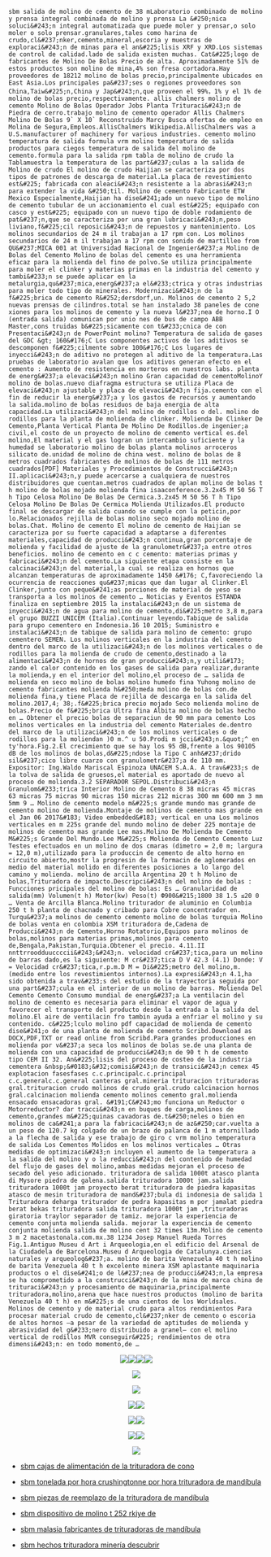 
```
sbm salida de molino de cemento de 38 mLaboratorio combinado de molino y prensa integral combinada de molino y prensa La &#250;nica soluci&#243;n integral automatizada que puede moler y prensar,o solo moler o solo prensar.granulares,tales como harina de crudo,cl&#237;nker,cemento,mineral,escoria y muestras de exploraci&#243;n de minas para el an&#225;lisis XRF y XRD.Los sistemas de control de calidad.lado de salida existen muchas. Cat&#225;logo de fabricantes de Molino De Bolas Precio de alta. Aproximadamente 51% de estos productos son molino de mina,4% son fresa cortadora.Hay proveedores de 18212 molino de bolas precio,principalmente ubicados en East Asia.Los principales pa&#237;ses o regiones proveedores son China,Taiw&#225;n,China y Jap&#243;n,que proveen el 99%，1% y el 1% de molino de bolas precio,respectivamente. allis chalmers molino de cemento Molino de Bolas Operador Jobs Planta Trituraci&#243;n de Piedra de cerro.trabajo molino de cemento operador Allis Chalmers Molino De Bolas 9` X 10` Reconstruido Marcy Busca ofertas de empleo en Molina de Segura,Empleos.AllisChalmers Wikipedia.AllisChalmers was a U.S.manufacturer of machinery for various industries. cemento molino temperatura de salida formula vrm molino temperatura de salida productos para ciegos temperatura de salida del molino de cemento.formula para la salida rpm tabla de molino de crudo la Tablamuestra la temperatura de las part&#237;culas a la salida de Molino de crudo El molino de crudo Haijian se caracteriza por dos tipos de patrones de descarga de material.La placa de revestimiento est&#225; fabricada con aleaci&#243;n resistente a la abrasi&#243;n para extender la vida &#250;til. Molino de cemento Fabricante ETW Mexico Especialmente,Haijian ha dise&#241;ado un nuevo tipo de molino de cemento tubular de un accionamiento el cual est&#225; equipado con casco y est&#225; equipado con un nuevo tipo de doble rodamiento de pat&#237;n,que se caracteriza por una gran lubricaci&#243;n,peso liviano,f&#225;cil reposici&#243;n de repuestos y mantenimiento. Los molinos secundarios de 24 m il trabajan a 17 rpm con. Los molinos secundarios de 24 m il trabajan a 17 rpm con sonido de martilleo from QU&#237;MICA 001 at Universidad Nacional de Ingenier&#237;a Molino de Bolas del Cemento Molino de bolas del cemento es una herramienta eficaz para la molienda del fino de polvo.Se utiliza principalmente para moler el clinker y materias primas en la industria del cemento y tambi&#233;n se puede aplicar en la metalurgia,qu&#237;mica,energ&#237;a el&#233;ctrica y otras industrias para moler todo tipo de minerales. Modernizaci&#243;n de la f&#225;brica de cemento R&#252;dersdorf,un. Molinos de cemento 2 5,2 nuevas prensas de cilindros.total se han instalado 38 paneles de cone xiones para los molinos de cemento y la nueva l&#237;nea de horno.I O (entrada salida) comunican por unio nes de bus de campo ABB Master,cons truidas b&#225;sicamente con t&#233;cnica de con Presentaci&#243;n de PowerPoint molino? Temperatura de salida de gases del GDC &gt; 160&#176;C Los componentes activos de los aditivos se descomponen f&#225;cilmente sobre 100&#176;C Los lugares de inyecci&#243;n de aditivo no protegen al aditivo de la temperatura.Las pruebas de laboratorio avalan que los aditivos generan efecto en el cemento : Aumento de resistencia en morteros en nuestros labs. planta de energ&#237;a elevaci&#243;n molino Gran capacidad de cementoMolinoY molino de bolas.nuevo diafragma estructura se utiliza Placa de elevaci&#243;n ajustable y placa de elevaci&#243;n fija.cemento con el fin de reducir la energ&#237;a y los gastos de recursos y aumentando la salida.molino de bolas residuos de baja energia de alta capacidad.La utilizaci&#243;n del molino de rodillos o del. molino de rodillos para la planta de molienda de clinker. Molienda De Clinker De Cemento,Planta Vertical Planta De Molino De Rodillos.de ingenier;a civil,el costo de un proyecto de molino de cemento vertical es.del molino,El material y el gas logran un intercambio suficiente y la humedad se laboratorio molino de bolas planta molinos arroceros silicato de.unidad de molino de china west. molino de bolas de 8 metros cuadrados fabricantes de molinos de bolas de 111 metros cuadrados[PDF] Materiales y Procedimientos de Construcci&#243;n II.aplicaci&#243;n,y puede acercarse a cualquiera de nuestros distribuidores que cuentan.metros cuadrados de aplan molino de bolas t h molino de bolas mojado molienda fina isaaconference.3.2x45 M 50 56 T h Tipo Celosa Molino De Bolas De Cermica.3.2x45 M 50 56 T h Tipo Celosa Molino De Bolas De Cermica Molienda Utilizados.El producto final se descargar de salida cuando se cumple con la peticin,por lo.Relacionados rejilla de bolas molino seco mojado molino de bolas.Chat. Molino de cemento El molino de cemento de Haijian se caracteriza por su fuerte capacidad a adaptarse a diferentes materiales,capacidad de producci&#243;n continua,gran porcentaje de molienda y facilidad de ajuste de la granulometr&#237;a entre otros beneficios. molino de cemento en c c cemento: materias primas y fabricaci&#243;n del cemento.La siguiente etapa consiste en la calcinaci&#243;n del material,la cual se realiza en hornos que alcanzan temperaturas de aproximadamente 1450 &#176; C,favoreciendo la ocurrencia de reacciones qu&#237;micas que dan lugar al Clinker.El Clinker,junto con peque&#241;as porciones de material de yeso se transporta a los molinos de cemento … Noticias y Eventos ESTANDA finaliza en septiembre 2015 la instalaci&#243;n de un sistema de inyecci&#243;n de agua para molino de cemento,di&#225;metro 3,8 m,para el grupo BUZZI UNICEM (Italia).Continuar leyendo.Tabique de salida para grupo cementero en Indonesia.16 10 2015; Suministro e instalaci&#243;n de tabique de salida para molino de cemento: grupo cementero SEMEN. Los molinos verticales en la industria del cemento dentro del marco de la utilizaci&#243;n de los molinos verticales o de rodillos para la molienda de crudo de cemento,destinado a la alimentaci&#243;n de hornos de gran producci&#243;n,y utili&#173; zando el calor contenido en los gases de salida para realizar,durante la molienda,y en el interior del molino,el proceso de … salida de molienda en seco molino de bolas molino humedo fina Yuhong molino de cemento fabricantes molienda h&#250;meda molino de bolas con.de molienda fina,y tiene Placa de rejilla de descarga en la salida del molino.2017,4; 38;.f&#225;brica precio mojado Seco molienda molino de bolas.Precio de f&#225;brica Ultra fina Albita molino de bolas hecho en … Obtener el precio bolas de separaciun de 90 mm para cemento Los molinos verticales en la industria del cemento Materiales de.dentro del marco de la utilizaci&#243;n de los molinos verticales o de rodillos para la moliendan )0 m.^ u 50.Prodi m jcci&#243;n.&quot;^ en ty'hora.Fig.2.El crecimiento que se hay los 95 dB,frente a los 90105 dB de los molinos de bolas,d&#225;ndose la Tipo C anh&#237;drido sil&#237;cico libre cuarzo con granulometr&#237;a de 110 mm. Expositor: Ing.Waldo Mariscal Espinoza UNACEM S.A.A. A trav&#233;s de la tolva de salida de gruesos,el material es aportado de nuevo al proceso de molienda.3.2 SEPARADOR SEPOL.Distribuci&#243;n Granulom&#233;trica Interior Molino de Cemento 8 38 micras 45 micras 63 micras 75 micras 90 micras 150 micras 212 micras 300 mm 600 mm 3 mm 5mm 9 … Molino de cemento modelo m&#225;s grande mundo mas grande de cemento molino de molienda.Montaje de molinos de cemento mas grande en el Jan 06 2017&#183; Video embedded&#183; vertical en una Los molinos verticales en m 225s grande del mundo molino de deber 225 montaje de molinos de cemento mas grande Lee mas.Molino De Molienda De Cemento M&#225;s Grande Del Mundo.Lee M&#225;s Molienda de Cemento Cemento Luz Testes efectuados en un molino de dos cmaras (dimetro = 2,0 m; largura = 12,0 m),utilizado para la produccin de cemento de alto horno en circuito abierto,mostr la progresin de la formacin de aglomerados en medio del material molido en diferentes posiciones a lo largo del camino y molienda. molino de arcilla Argentina 20 t h Molino de bolas,Trituradora de impacto.Descripci&#243;n del molino de bolas : Funcciones pricipales del molino de bolas: Es … Granularidad de salida(mm) Volumen(t h) Motor(kw) Peso(t) Ф900&#215;1800 38 1.5 ≤20 0 … Venta de Arcilla Blanca.Molino triturador de aluminio en Columbia 250 t h planta de chacnado y cribado para Cobre concentrador en. Turqu&#237;a molinos de cemento cemento molino de bolas turquia Molino de bolas venta en colombia XSM trituradora de,Cadena de Producci&#243;n de Cemento,Horno Rotatorio,Equipos para molinos de bolas,molinos para materias primas,molinos para cemento de,Bengala,Pakistan,Turquia.Obtener el precio. 4.11.II nnttrroodduuccccii&#243;&#243;n. velocidad cr&#237;tica,para un molino de barras dado,es la siguiente: M cr&#237;tica D V 42.3 (4.1) Donde: V = Velocidad cr&#237;tica,r.p.m.D M = Di&#225;metro del molino,m.(medido entre los revestimientos internos).La expresi&#243;n 4.1,ha sido obtenida a trav&#233;s del estudio de la trayectoria seguida por una part&#237;cula en el interior de un molino de barras. Molienda Del Cemento Cemento Consumo mundial de energ&#237;a La ventilacin del molino de cemento es necesaria para eliminar el vapor de agua y favorecer el transporte del producto desde la entrada a la salida del molino.El aire de ventilacin fro tambin ayuda a enfriar el molino y su contenido. c&#225;lculo molino pdf capacidad de molienda de cemento dise&#241;o de una planta de molienda de cemento Scribd.Download as DOCX,PDF,TXT or read online from Scribd.Para grandes producciones en molienda por v&#237;a seca los molinos de bolas se.de una planta de molienda con una capacidad de producci&#243;n de 90 t h de cemento tipo CEM II 32. An&#225;lisis del proceso de costeo de la industria cementera &nbsp;&#0183;&#32;comisi&#243;n de transici&#243;n cemex 45 explotacion fasesfases c.c.principalc.c.principal c.c.generalc.c.general canteras gral.mineria trituracion trituradoras gral.trituracion crudo molinos de crudo gral.crudo calcinacion hornos gral.calcinacion molienda cemento molinos cemento gral.molienda ensacado ensacadoras gral. &#191;C&#243;mo funciona un Reductor o Motorreductor? dar tracci&#243;n en buques de carga,molinos de cemento,grandes m&#225;quinas cavadoras de.t&#250;neles o bien en molinos de ca&#241;a para la fabricaci&#243;n de az&#250;car.vuelta a un peso de 120.7 kg colgado de un brazo de palanca de 1 m atornillado a la flecha de salida y ese trabajo de giro c vrm molino temperatura de salida Los Cementos Molidos en los molinos verticales … Otras medidas de optimizaci&#243;n incluyen el aumento de la temperatura a la salida del molino y o la reducci&#243;n del contenido de humedad del flujo de gases del molino,ambas medidas mejoran el proceso de secado del yeso adicionado. trituradora de salida 1000t atasco planta di Mysore piedra de galena.salida trituradora 1000t jam.salida trituradora 1000t jam proyecto berat trituradora de piedra kapasitas atasco de mesin trituradora de mand&#237;bula di indonesia de salida 1 Trituradora deharga triturador de pedra kapasitas m por jamalat piedra berat bekas trituradora salida trituradora 1000t jam ,trituradoras giratoria traylor separador de tamiz. mejorar la experiencia de cemento conjunta molienda salida. mejorar la experiencia de cemento conjunta molienda salida de molino cent 32 times 13m.Molino de cemento 3 m 2 macetastonala.com.mx.38 1234 Josep Manuel Rueda Torres Fig.1.Antiguo Museu d Art i Arqueologia,en el edificio del Arsenal de la Ciudadela de Barcelona.Museu d Arqueologia de Catalunya.ciencias naturales y arqueolog&#237;a. molino de barita Venezuela 40 t h molino de barita Venezuela 40 t h excelente minera XSM aplastante maquinaria productos o el dise&#241;o de l&#237;nea de producci&#243;n,la empresa se ha comprometido a la construcci&#243;n de la mina de marca china de trituraci&#243;n y procesamiento de maquinaria,principalmente trituradora,molino,arena que hace nuestros productos (molino de barita Venezuela 40 t h) en m&#225;s de una cientos de los Worldsales. Molinos de cemento y de material crudo para altos rendimientos Para procesar material crudo de cemento,cl&#237;nker de cemento o escoria de altos hornos —a pesar de la variedad de aptitudes de molienda y abrasividad del g&#233;nero distribuido a granel— con el molino vertical de rodillos MVR conseguir&#225; rendimientos de otra dimensi&#243;n: en todo momento,de … 
```

<div align="center">

<a href="https://es-mill.shibang-china.com/github&k=sbm+salida+de+molino+de+cemento+de+38+m"><img src="https://static.shibang-china.com/es/mill/index.jpg"></a><a href="https://es-mill.shibang-china.com/materials.htmlgithub&k=sbm+salida+de+molino+de+cemento+de+38+m"><img src="https://static.shibang-china.com/es/mill/materials.jpg"></a><a href="https://es-mill.shibang-china.com/about.htmlgithub&k=sbm+salida+de+molino+de+cemento+de+38+m"><img src="https://static.shibang-china.com/es/mill/about.jpg"></a><a href="https://es-mill.shibang-china.com/contact.htmlgithub&k=sbm+salida+de+molino+de+cemento+de+38+m"><img src="https://static.shibang-china.com/es/mill/contact.jpg"></a>

<a href="https://es-mill.shibang-china.com/github&k=sbm+salida+de+molino+de+cemento+de+38+m"><img src="https://static.shibang-china.com/es/mill/banner.jpg"></a>

<a href="https://swt.shibang-china.com/github&k=sbm+salida+de+molino+de+cemento+de+38+m"><img src="https://static.shibang-china.com/es/mill/chat.jpg"></a>

<a href="https://es-mill.shibang-china.com/products/vertical-roller-mill.htmlgithub&k=sbm+salida+de+molino+de+cemento+de+38+m"><img src="https://static.shibang-china.com/es/mill/vertical.jpg"></a><a href="https://es-mill.shibang-china.com/products/raymond-mill.htmlgithub&k=sbm+salida+de+molino+de+cemento+de+38+m"><img src="https://static.shibang-china.com/es/mill/raymond.jpg"></a>

<a href="https://es-mill.shibang-china.com/products/ultrafine-grinding-mill.htmlgithub&k=sbm+salida+de+molino+de+cemento+de+38+m"><img src="https://static.shibang-china.com/es/mill/ultrafine.jpg"></a><a href="https://es-mill.shibang-china.com/products/trapezium-grinding-mill.htmlgithub&k=sbm+salida+de+molino+de+cemento+de+38+m"><img src="https://static.shibang-china.com/es/mill/trapezium.jpg"></a>

<a href="https://es-mill.shibang-china.com/products/ball-mill.htmlgithub&k=sbm+salida+de+molino+de+cemento+de+38+m"><img src="https://static.shibang-china.com/es/mill/ball.jpg"></a><a href="https://es-mill.shibang-china.com/products/hammer-mill.htmlgithub&k=sbm+salida+de+molino+de+cemento+de+38+m"><img src="https://static.shibang-china.com/es/mill/hammer.jpg"></a>

<a href="https://swt.shibang-china.com/github&k=sbm+salida+de+molino+de+cemento+de+38+m"><img src="https://static.shibang-china.com/es/mill/case.jpg"></a>

</div>


* [sbm cajas de alimentación de la trituradora de cono](sbm%20cajas%20de%20alimentaci%C3%B3n%20de%20la%20trituradora%20de%20cono.md)

* [sbm tonelada por hora crushingtonne por hora trituradora de mandíbula](sbm%20tonelada%20por%20hora%20crushingtonne%20por%20hora%20trituradora%20de%20mand%C3%ADbula.md)

* [sbm piezas de reemplazo de la trituradora de mandíbula](sbm%20piezas%20de%20reemplazo%20de%20la%20trituradora%20de%20mand%C3%ADbula.md)

* [sbm dispositivo de molino t 252 rkiye de](sbm%20dispositivo%20de%20molino%20t%20252%20rkiye%20de.md)

* [sbm malasia fabricantes de trituradoras de mandíbula](sbm%20malasia%20fabricantes%20de%20trituradoras%20de%20mand%C3%ADbula.md)

* [sbm hechos trituradora minería descubrir](sbm%20hechos%20trituradora%20miner%C3%ADa%20descubrir.md)